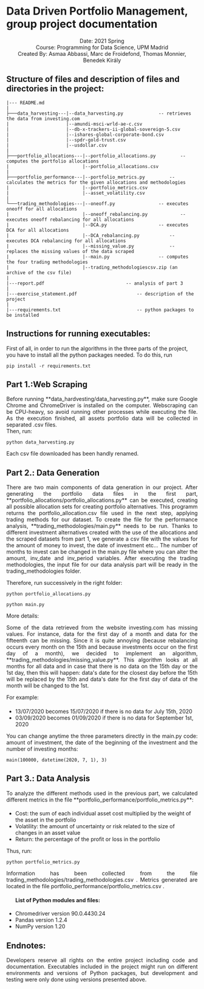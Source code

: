 # Data Driven Portfolio Management, group project documentation

<div align="center"> Date: 2021 Spring </div>
<div align="center"> Course: Programming for Data Science, UPM Madrid </div>
<div align="center"> Created By: Asmaa Abbassi, Marc de Froidefond, Thomas Monnier, Benedek Király </div>

## Structure of files and description of files and directories in the project:

	|--- README.md 
	|
	├───data_harvesting---|--data_harvesting.py				-- retrieves the data from investing.com
	|                     |--amundi-msci-wrld-ae-c.csv
	|                     |--db-x-trackers-ii-global-sovereign-5.csv
	|                     |--ishares-global-corporate-bond.csv
	|                     |--spdr-gold-trust.csv
	|                     |--usdollar.csv
	|
	├───portfolio_allocations---|--portfolio_allocations.py			-- computes the portfolio allocations
	|                           |--portfolio_allocations.csv
	|
	├───portfolio_performance---|--portfolio_metrics.py			-- calculates the metrics for the given allocations and methodologies
	|                           |--portfolio_metrics.csv
	|                           |--asset_volatility.csv
	|
	└───trading_methodologies---|--oneoff.py				-- executes oneoff for all allocations
	|                           |--oneoff_rebalancing.py			-- executes oneoff rebalancing for all allocations
	|                           |--DCA.py					-- executes DCA for all allocations
	|                           |--DCA_rebalancing.py			-- executes DCA rebalancing for all allocations
	|                           |--missing_value.py				-- replaces the missing values of the data scraped
	|                           |--main.py					-- computes the four trading methodologies
	|                           |--trading_methodologiescsv.zip (an archive of the csv file)
	|
	|---report.pdf								-- analysis of part 3
	|
	|---exercise_statement.pdf						-- description of the project
	|
	|---requirements.txt							-- python packages to be installed



## Instructions for running executables:

First of all, in order to run the algorithms in the three parts of the project, you have to install all the python packages needed.
To do this, run 

	pip install -r requirements.txt

## Part 1.:Web Scraping
	
<div align="justify"> Before running **data_hardvesting/data_harvesting.py**, make sure Google Chrome and ChromeDriver is installed on the computer. Webscraping can be CPU-heavy, so avoid running other processes while executing the file. As the execution finished, all assets portfolio data will be collected in separated .csv files. </div>
Then, run:
	
	python data_harvesting.py
	
Each csv file downloaded has been handly renamed. 
	
## Part 2.: Data Generation
	
<div align="justify"> There are two main components of data generation in our project. After generating the portfolio data files in the first part, **portfolio_allocations/portfolio_allocations.py** can be executed, creating all possible allocation sets for creating portfolio alternatives. This programm returns the portfolio_allocation.csv file used in the next step, applying trading methods for our dataset. To create the file for the performance analysis, **trading_methodologies/main.py** needs to be run. Thanks to different investment alternatives created with the use of the allocations and the scraped datasets from part 1, we generate a csv file with the values for the amount of money to invest, the date of investment etc... The number of months to invest can be changed in the main.py file where you can alter the amount, inv_date and inv_period variables. After executing the trading methodologies, the input file for our data analysis part will be ready in the trading_methodologies folder. </div>

Therefore, run successively in the right folder:

	python portfolio_allocations.py
	
	python main.py

More details:

<div align="justify">Some of the data retrieved from the website investing.com has missing values. For instance, data for the first day of a month and data for the fifteenth can be missing. Since it is quite annoying (because rebalancing occurs every month on the 15th and because investments occur on the first day of a month), we decided to implement an algorithm, **trading_methodologies/missing_value.py**. This algorithm looks at all months for all data and in case that there is no data on the 15th day or the 1st day, then this will happen: data's date for the closest day before the 15th will be replaced by the 15th and data's date for the first day of data of the month will be changed to the 1st. </div>

For example:
<div class="resume">
<div class="resume_class">
    <ul>
    <h4> </h4>
	<li>13/07/2020 becomes 15/07/2020 if there is no data for July 15th, 2020</li>
	<li>03/09/2020 becomes 01/09/2020 if there is no data for September 1st, 2020</li>
    </ul>
</div>
</div>

<div align="justify">You can change anytime the three parameters directly in the main.py code: amount of investment, the date of the beginning of the investment and the number of investing months: </div>

	main(100000, datetime(2020, 7, 1), 3)

## Part 3.: Data Analysis

<div align="justify"> To analyze the different methods used in the previous part, we calculated different metrics in the file **portfolio_performance/portfolio_metrics.py**: </div>
<div class="resume">
<div class="resume_class">
    <ul>
    <h4> </h4>
	<li>Cost: the sum of each individual asset cost multiplied by the weight of the asset in the portfolio</li>
	<li>Volatility: the amount of uncertainty or risk related to the size of changes in an asset value</li>
	<li>Return: the percentage of the profit or loss in the portfolio</li>
    </ul>
</div>
</div>

Thus, run:

	python portfolio_metrics.py
	
<div align="justify"> Information has been collected from the file trading_methodologies/trading_methodologies.csv . Metrics generated are located in the file portfolio_performance/portfolio_metrics.csv . </div>

<div class="resume">
<div class="resume_class">
    <ul>
    <h4>List of Python modules and files:</h4>
	<li>Chromedriver version 90.0.4430.24</li>
	<li>Pandas version 1.2.4</li>
	<li>NumPy version 1.20</li>
    </ul>
</div>
</div>

## Endnotes:

<div align="justify"> Developers reserve all rights on the entire project including code and documentation. Executables included in the project might run on different environments and versions of Python packages, but development and testing were only done using versions presented above. </div>
